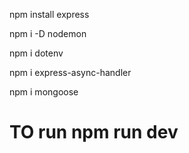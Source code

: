npm install express

npm i -D nodemon

npm i dotenv

npm i express-async-handler

npm i mongoose

# TO run npm run dev